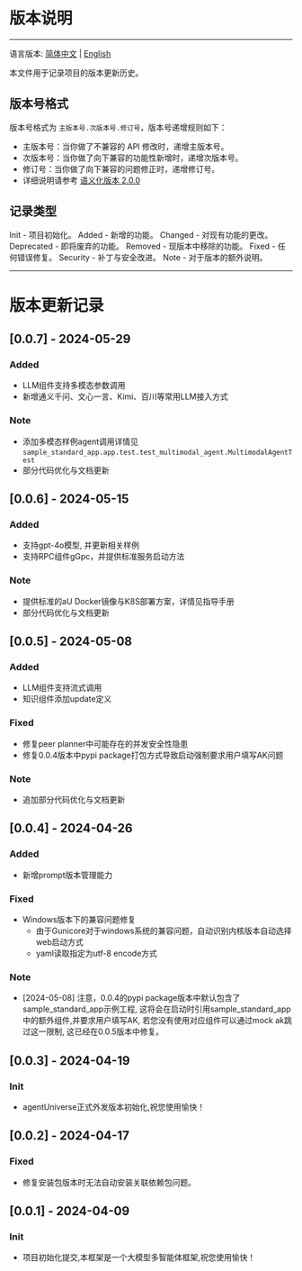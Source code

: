 # 版本说明
**************************************
语言版本: [简体中文](CHANGELOG_zh.md) | [English](CHANGELOG.md)

本文件用于记录项目的版本更新历史。

## 版本号格式
版本号格式为 `主版本号.次版本号.修订号`，版本号递增规则如下：
- 主版本号：当你做了不兼容的 API 修改时，递增主版本号。
- 次版本号：当你做了向下兼容的功能性新增时，递增次版本号。
- 修订号：当你做了向下兼容的问题修正时，递增修订号。
- 详细说明请参考 [语义化版本 2.0.0](https://semver.org)

## 记录类型
Init - 项目初始化。
Added - 新增的功能。
Changed - 对现有功能的更改。
Deprecated - 即将废弃的功能。
Removed - 现版本中移除的功能。
Fixed - 任何错误修复。
Security - 补丁与安全改进。
Note - 对于版本的额外说明。

***************************************************

# 版本更新记录
## [0.0.7] - 2024-05-29
### Added
- LLM组件支持多模态参数调用
- 新增通义千问、文心一言、Kimi、百川等常用LLM接入方式

### Note 
- 添加多模态样例agent调用详情见`sample_standard_app.app.test.test_multimodal_agent.MultimodalAgentTest`
- 部分代码优化与文档更新

## [0.0.6] - 2024-05-15
### Added
- 支持gpt-4o模型, 并更新相关样例
- 支持RPC组件gGpc，并提供标准服务启动方法

### Note 
- 提供标准的aU Docker镜像与K8S部署方案，详情见指导手册
- 部分代码优化与文档更新

## [0.0.5] - 2024-05-08
### Added
- LLM组件支持流式调用
- 知识组件添加update定义

### Fixed
- 修复peer planner中可能存在的并发安全性隐患
- 修复0.0.4版本中pypi package打包方式导致启动强制要求用户填写AK问题

### Note 
- 追加部分代码优化与文档更新

## [0.0.4] - 2024-04-26
### Added
- 新增prompt版本管理能力

### Fixed
- Windows版本下的兼容问题修复
  * 由于Gunicore对于windows系统的兼容问题，自动识别内核版本自动选择web启动方式
  * yaml读取指定为utf-8 encode方式
### Note 
- [2024-05-08] 注意，0.0.4的pypi package版本中默认包含了sample_standard_app示例工程, 这将会在启动时引用sample_standard_app中的额外组件,并要求用户填写AK, 若您没有使用对应组件可以通过mock ak跳过这一限制, 这已经在0.0.5版本中修复。

## [0.0.3] - 2024-04-19
### Init
- agentUniverse正式外发版本初始化,祝您使用愉快！

## [0.0.2] - 2024-04-17
### Fixed
- 修复安装包版本时无法自动安装关联依赖包问题。 

## [0.0.1] - 2024-04-09
### Init
- 项目初始化提交,本框架是一个大模型多智能体框架,祝您使用愉快！